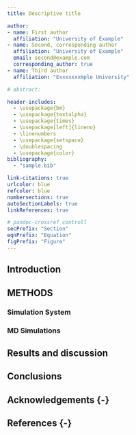 ```yaml
---
title: Descriptive title

author:
- name: First author
  affiliation: "University of Example"
- name: Second, corresponding author
  affiliation: "University of Example"
  email: second@example.com
  corresponding_author: true
- name: Third author
  affiliation: "Exxxxxxxmple University"

# abstract:

header-includes:
  - \usepackage{bm}
  - \usepackage{textalpha} 
  - \usepackage{times}
  - \usepackage[left]{lineno}
  - \linenumbers
  - \usepackage{setspace}
  - \doublespacing
  - \usepackage{color}
bibliography:
  - "sample.bib"

link-citations: true
urlcolor: blue
refcolor: blue
numbersections: true
autoSectionLabels: true
linkReferences: true

# pandoc-crossref controll
secPrefix: "Section"
eqnPrefix: "Equation"
figPrefix: "Figure"
---
```


## Introduction

## METHODS

### Simulation System

### MD Simulations

## Results and discussion

## Conclusions

## Acknowledgements {-}

## References {-}
